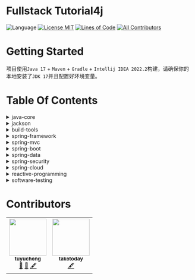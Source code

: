 <!-- the line below needs to be an empty line C: (its because kramdown isnt
     that smart and dearly wants an empty line before a heading to be able to
     display it as such, e.g. website) -->

# Fullstack Tutorial4j

![Language](https://img.shields.io/badge/language-java-brightgreen)
[![License MIT](https://img.shields.io/badge/license-MIT-blue.svg)](https://raw.githubusercontent.com/tu-yucheng/java-development-practice/master/LICENSE.md)
[![Lines of Code](https://sonarcloud.io/api/project_badges/measure?project=tu-yucheng_fullstack-roadmaps&metric=ncloc)](https://sonarcloud.io/project/overview?id=tu-yucheng_fullstack-roadmaps)
[![All Contributors](https://img.shields.io/badge/all_contributors-1-orange.svg?style=flat-square)](#contributors)

# Getting Started

项目使用`Java 17` + `Maven` + `Gradle` + `Intellij IDEA 2022.2`构建，请确保你的本地安装了`JDK 17`并且配置好环境变量。

# Table Of Contents

<details>

<summary>java-core</summary>

* [Java 8-17](java-core/java8-1/README.md)
* java-core-concurrency
    + [java-core-concurrency-basic](java-core/java-concurrency-simple/README.md)
    + [java-core-concurrency-advanced](java-core/java-concurrency-advanced-1/README.md)
    + [java-core-concurrency-collections](java-core/java-concurrency-collections-1/README.md)
</details>
<details>
<summary>jackson</summary>

* [jackson-core](jackson-modules/jackson-core/README.md)
</details>
<details>

<summary>build-tools</summary>

+ [Maven](maven.modules/maven-multi-source/README.md)
+ [Gradle](gradle.modules/gradle-7/README.md)
</details>
<details>

<summary>spring-framework</summary>

* [spring-core](spring-framework/spring-core-1/README.md)
* [spring-di](spring-framework/spring-di-1/README.md)
* [spring-aop](spring-framework/spring-aop-1/README.md)
* [spring-caching](spring-framework/spring-caching-1/README.md)
</details>
<details>

<summary>spring-mvc</summary>

* [spring-mvc-basic](spring-web-modules/spring-mvc-basics-1/README.md)
</details>
<details>
<summary>spring-boot</summary>

* [spring-boot-data](spring-boot-modules/spring-boot-data-1/README.md)
* [spring-boot-annotations](spring-boot-modules/spring-boot-annotations-1/README.md)
* [spring-boot-customization](spring-boot-modules/spring-boot-basic-customization-1/README.md)
* [spring-boot-mvc](spring-boot-modules/spring-boot-mvc-1/README.md)
</details>
<details>

<summary>spring-data</summary>

* [spring-data-jpa-crud](spring-data-modules/spring-data-jpa-crud-1/README.md)
* [spring-data-jpa-query](spring-data-modules/spring-data-jpa-query-1/README.md)
* [spring-data-jpa-repository](spring-data-modules/spring-data-jpa-repo-1/README.md)
* [spring-data-jpa-enterprise](spring-data-modules/spring-data-jpa-enterprise-1/README.md)
* [spring-data-jpa-annotations](spring-data-modules/spring-data-jpa-annotations/README.md)
* [spring-data-jpa-filtering](spring-data-modules/spring-data-jpa-filtering/README.md)
* [spring-data-jdbc](spring-data-modules/spring-data-jdbc/README.md)
* [spring-data-rest](spring-data-modules/spring-data-rest-1/README.md)
* [spring-boot-persistence](spring-data-modules/spring-boot-persistence-1/README.md)
* [spring-boot-persistence-mongodb](spring-data-modules/spring-boot-persistence-mongodb-1/README.md)
</details>
<details>

<summary>spring-security</summary>

* [spring-security-core](spring-security-modules/spring-security-core-1/README.md)
* [spring-security-web-boot](spring-security-modules/spring-security-web-boot-1/README.md)
* [spring-security-web-login](spring-security-modules/spring-security-web-login-1/README.md)
* [spring-security-auth0](spring-security-modules/spring-security-auth0/README.md)
* [spring-security-acl](spring-security-modules/spring-security-acl/README.md)
* [spring-security-angular](spring-security-modules/spring-security-web-angular/README.md)
</details>
<details>

<summary>spring-cloud</summary>


</details>
<details>

<summary>reactive-programming</summary>

* [reactor-core](reactive-stack/reactor-core/README.md)
</details>
<details>

<summary>software-testing</summary>

* [Junit-4](software-test/junit-4/README.md)
* [Junit-5](software-test/junit-5/README.md)
* [Mockito](software-test/mockito-1/README.md)
* [Cucumber](software-test/cucumber-1/README.md)
* [Spring-test](software-test/spring-1/README.md)
* [Mocking](software-test/easymock/README.md)
* [Assertion](software-test/assertion-libraries/README.md)
* [Groovy-Spock](software-test/groovy-spock/README.md)
* [TestContainers](software-test/containers/README.md)
* [EasyRandom](software-test/easy-random/README.md)
</details>

# Contributors

<!-- ALL-CONTRIBUTORS-LIST:START - Do not remove or modify this section -->
<!-- prettier-ignore-start -->
<!-- markdownlint-disable -->
<table>
  <tr>
    <td align="center"><a href="https://github.com/tu-yucheng"><img src="https://avatars.githubusercontent.com/u/88582540?v=4s=100" width="100px;" alt=""/><br /><sub><b>tuyucheng</b></sub></a><br /><a href="#projectManagement-tuyucheng" title="Project Management">📆</a> <a href="#maintenance-tuyucheng" title="Maintenance">🚧</a> <a href="#content-tuyucheng" title="Content">🖋</a></td>
    <td align="center"><a href="https://github.com/take-today"><img src="https://avatars.githubusercontent.com/u/116951809?v=4s=100" width="100px;" alt=""/><br /><sub><b>taketoday</b></sub></a><br /><a href="#content-taketoday" title="Content">🖋</a></td>
  </tr>
</table>
